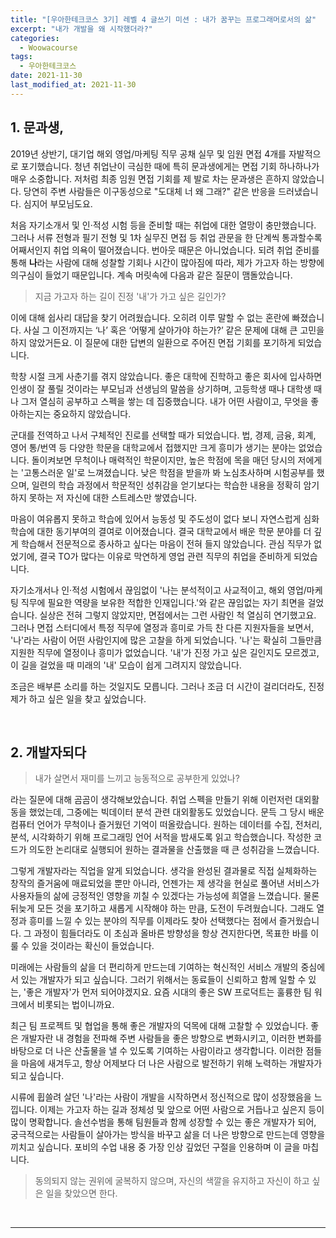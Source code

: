 ```yaml
---
title: "[우아한테크코스 3기] 레벨 4 글쓰기 미션 : 내가 꿈꾸는 프로그래머로서의 삶"
excerpt: "내가 개발을 왜 시작했더라?"
categories:
  - Woowacourse
tags:
  - 우아한테크코스
date: 2021-11-30
last_modified_at: 2021-11-30
---
```


## 1. 문과생,

2019년 상반기, 대기업 해외 영업/마케팅 직무 공채 실무 및 임원 면접 4개를 자발적으로 포기했습니다. 청년 취업난이 극심한 때에 특히 문과생에게는 면접 기회 하나하나가 매우 소중합니다. 저처럼 최종 임원 면접 기회를 제 발로 차는 문과생은 흔하지 않았습니다. 당연히 주변 사람들은 이구동성으로 "도대체 너 왜 그래?" 같은 반응을 드러냈습니다. 심지어 부모님도요.

처음 자기소개서 및 인·적성 시험 등을 준비할 때는 취업에 대한 열망이 충만했습니다. 그러나 서류 전형과 필기 전형 및 1차 실무진 면접 등 취업 관문을 한 단계씩 통과할수록 어째서인지 취업 의욕이 떨어졌습니다. 번아웃 때문은 아니었습니다. 되려 취업 준비를 통해 **나**라는 사람에 대해 성찰할 기회나 시간이 많아짐에 따라, 제가 가고자 하는 방향에 의구심이 들었기 때문입니다. 계속 머릿속에 다음과 같은 질문이 맴돌았습니다.

> 지금 가고자 하는 길이 진정 '내'가 가고 싶은 길인가?

이에 대해 쉽사리 대답을 찾기 어려웠습니다. 오히려 이루 말할 수 없는 혼란에 빠졌습니다. 사실 그 이전까지는 ‘나’ 혹은 ‘어떻게 살아가야 하는가?’ 같은 문제에 대해 큰 고민을 하지 않았거든요. 이 질문에 대한 답변의 일환으로 주어진 면접 기회를 포기하게 되었습니다.

학창 시절 크게 사춘기를 겪지 않았습니다. 좋은 대학에 진학하고 좋은 회사에 입사하면 인생이 잘 풀릴 것이라는 부모님과 선생님의 말씀을 상기하며, 고등학생 때나 대학생 때나 그저 열심히 공부하고 스펙을 쌓는 데 집중했습니다. 내가 어떤 사람이고, 무엇을 좋아하는지는 중요하지 않았습니다.

군대를 전역하고 나서 구체적인 진로를 선택할 때가 되었습니다. 법, 경제, 금융, 회계, 영어 통/번역 등 다양한 학문을 대학교에서 접했지만 크게 흥미가 생기는 분야는 없었습니다. 돌이켜보면 무척이나 매력적인 학문이지만, 높은 학점에 목을 매던 당시의 저에게는 '고통스러운 일'로 느껴졌습니다. 낮은 학점을 받을까 봐 노심초사하며 시험공부를 했으며, 일련의 학습 과정에서 학문적인 성취감을 얻기보다는 학습한 내용을 정확히 암기하지 못하는 저 자신에 대한 스트레스만 쌓였습니다.

마음이 여유롭지 못하고 학습에 있어서 능동성 및 주도성이 없다 보니 자연스럽게 심화 학습에 대한 동기부여의 결여로 이어졌습니다. 결국 대학교에서 배운 학문 분야를 더 깊게 학습해서 전문적으로 종사하고 싶다는 마음이 전혀 들지 않았습니다. 관심 직무가 없었기에, 결국 TO가 많다는 이유로 막연하게 영업 관련 직무의 취업을 준비하게 되었습니다.

자기소개서나 인·적성 시험에서 끊임없이 '나는 분석적이고 사교적이고, 해외 영업/마케팅 직무에 필요한 역량을 보유한 적합한 인재입니다.'와 같은 끊임없는 자기 최면을 걸었습니다. 실상은 전혀 그렇지 않았지만, 면접에서는 그런 사람인 척 열심히 연기했고요. 그러나 면접 스터디에서 특정 직무에 열정과 흥미로 가득 찬 다른 지원자들을 보면서, '나'라는 사람이 어떤 사람인지에 많은 고찰을 하게 되었습니다. '나'는 확실히 그들만큼 지원한 직무에 열정이나 흥미가 없었습니다. '내'가 진정 가고 싶은 길인지도 모르겠고, 이 길을 걸었을 때 미래의 '내' 모습이 쉽게 그려지지 않았습니다.

조금은 배부른 소리를 하는 것일지도 모릅니다. 그러나 조금 더 시간이 걸리더라도, 진정 제가 하고 싶은 일을 찾고 싶었습니다.

<br>

## 2. 개발자되다

> 내가 살면서 재미를 느끼고 능동적으로 공부한게 있었나?

라는 질문에 대해 곰곰이 생각해보았습니다. 취업 스펙을 만들기 위해 이런저런 대외활동을 했었는데, 그중에는 빅데이터 분석 관련 대외활동도 있었습니다. 문득 그 당시 배운 컴퓨터 언어가 무척이나 즐거웠던 기억이 떠올랐습니다. 원하는 데이터를 수집, 전처리, 분석, 시각화하기 위해 프로그래밍 언어 서적을 밤새도록 읽고 학습했습니다. 작성한 코드가 의도한 논리대로 실행되어 원하는 결과물을 산출했을 때 큰 성취감을 느꼈습니다.

그렇게 개발자라는 직업을 알게 되었습니다. 생각을 완성된 결과물로 직접 실체화하는 창작의 즐거움에 매료되었을 뿐만 아니라, 언젠가는 제 생각을 현실로 풀어낸 서비스가 사용자들의 삶에 긍정적인 영향을 끼칠 수 있겠다는 가능성에 희열을 느꼈습니다. 물론 뒤늦게 모든 것을 포기하고 새롭게 시작해야 하는 만큼, 도전이 두려웠습니다. 그래도 열정과 흥미를 느낄 수 있는 분야의 직무를 이제라도 찾아 선택했다는 점에서 즐거웠습니다. 그 과정이 힘들더라도 이 초심과 올바른 방향성을 항상 견지한다면, 목표한 바를 이룰 수 있을 것이라는 확신이 들었습니다.

미래에는 사람들의 삶을 더 편리하게 만드는데 기여하는 혁신적인 서비스 개발의 중심에 서 있는 개발자가 되고 싶습니다. 그러기 위해서는 동료들이 신뢰하고 함께 일할 수 있는, '좋은 개발자'가 먼저 되어야겠지요. 요즘 시대의 좋은 SW 프로덕트는 훌륭한 팀 워크에서 비롯되는 법이니까요.

최근 팀 프로젝트 및 협업을 통해 좋은 개발자의 덕목에 대해 고찰할 수 있었습니다. 좋은 개발자란 내 경험을 전파해 주변 사람들을 좋은 방향으로 변화시키고, 이러한 변화를 바탕으로 더 나은 산출물을 낼 수 있도록 기여하는 사람이라고 생각합니다. 이러한 점들을 마음에 새겨두고, 항상 어제보다 더 나은 사람으로 발전하기 위해 노력하는 개발자가 되고 싶습니다.

시류에 휩쓸려 살던 '나'라는 사람이 개발을 시작하면서 정신적으로 많이 성장했음을 느낍니다. 이제는 가고자 하는 길과 정체성 및 앞으로 어떤 사람으로 거듭나고 싶은지 등이 많이 명확합니다. 솔선수범을 통해 팀원들과 함께 성장할 수 있는 좋은 개발자가 되어, 궁극적으로는 사람들이 살아가는 방식을 바꾸고 삶을 더 나은 방향으로 만드는데 영향을 끼치고 싶습니다. 포비의 수업 내용 중 가장 인상 깊었던 구절을 인용하며 이 글을 마칩니다.

> 동의되지 않는 권위에 굴복하지 않으며, 자신의 색깔을 유지하고 자신이 하고 싶은 일을 찾았으면 한다.

<br>

---
